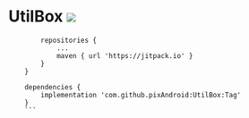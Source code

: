 # UtilBox [![](https://jitpack.io/v/pixAndroid/utilbox.svg)](https://jitpack.io/#pixAndroid/utilbox)

```allprojects {
		repositories {
			...
			maven { url 'https://jitpack.io' }
		}
	}
	
	dependencies {
	    implementation 'com.github.pixAndroid:UtilBox:Tag'
	}
	```